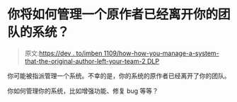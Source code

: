 # 你将如何管理一个原作者已经离开你的团队的系统？

> 原文:[https://dev . to/imben 1109/how-how-you-manage-a-system-that-the-original-author-left-your-team-2 DLP](https://dev.to/imben1109/how-would-you-manage-a-system-which-the-original-author-have-left-your-team-2dlp)

你可能被指派管理一个系统。不幸的是，你的系统的原作者已经离开了你的团队。

你如何管理你的系统，比如增强功能、修复 bug 等等？